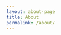 ```yaml
---
layout: about-page
title: About
permalink: /about/
---
```

<!-- # Hello. I'm William Leung. -->

<!-- <div>
    <img src="https://lh3.googleusercontent.com/drive-viewer/AKGpihYXg3bU-BkX5cNE-2ublOx34fU39NCu95g1hiW0W8hXESUpONvcaXYORhGPK9gTwi4nBbyfdasuBbXQLusvbLTSDVN3vUzDA_g=w1920-h918-rw-v1" alt="portrait-pic" width="35%" height=auto style="border-radius: 10px;">
</div> -->

